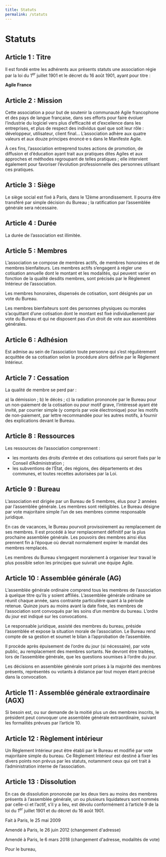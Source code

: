 ```yaml
---
title: Statuts
permalink: /statuts
---
```


# Statuts

## Article 1 : Titre

Il est fondé entre les adhérents aux présents statuts une association régie par la loi du 1<sup>er</sup> juillet 1901 et le décret du 16 août 1901, ayant pour titre :

**Agile France**

## Article 2 : Mission

Cette association a pour but de soutenir la communauté Agile francophone et des pays de langue française, dans ses efforts pour faire évoluer l’industrie du logiciel vers plus d’efficacité et d’excellence dans les entreprises, et plus de respect des individus quel que soit leur rôle : développeur, utilisateur, client final… L’association adhère aux quatre valeurs et aux douze principes énoncé·e·s dans le Manifeste Agile.

À ces fins, l’association entreprend toutes actions de promotion, de diffusion et d’éducation ayant trait aux pratiques dites Agiles et aux approches et méthodes regroupant de telles pratiques ; elle intervient également pour favoriser l’évolution professionnelle des personnes utilisant ces pratiques.

## Article 3 : Siège

Le siège social est fixé à Paris, dans le 12ème arrondissement. Il pourra être transféré par simple décision du Bureau ; la ratification par l’assemblée générale sera nécessaire.

## Article 4 : Durée

La durée de l’association est illimitée.

## Article 5 : Membres

L’association se compose de membres actifs, de membres honoraires et de membres bienfaiteurs.
Les membres actifs s’engagent à régler une cotisation annuelle dont le montant et les modalités, qui peuvent varier en fonction de la qualité desdits membres, sont précisés par le Règlement Intérieur de l’association.

Les membres honoraires, dispensés de cotisation, sont désignés par un vote du Bureau.

Les membres bienfaiteurs sont des personnes physiques ou morales s’acquittant d’une cotisation dont le montant est fixé individuellement par vote du Bureau et qui ne disposent pas d’un droit de vote aux assemblées générales.

## Article 6 : Adhésion

Est admise au sein de l’association toute personne qui s’est régulièrement acquittée de sa cotisation selon la procédure alors définie par le Règlement Intérieur.

## Article 7 : Cessation

La qualité de membre se perd par :

a) la démission ;
b) le décès ;
c) la radiation prononcée par le Bureau pour un non-paiement de la cotisation ou pour motif grave, l’intéressé ayant été invité, par courrier simple (y compris par voie électronique) pour les motifs de non-paiement, par lettre recommandée pour les autres motifs, à fournir des explications devant le Bureau.

## Article 8 : Ressources

Les ressources de l’association comprennent :

- les montants des droits d’entrée et des cotisations qui seront fixés par le Conseil d’Administration ;
- les subventions de l’État, des régions, des départements et des communes, et toutes recettes autorisées par la Loi.

## Article 9 : Bureau

L’association est dirigée par un Bureau de 5 membres, élus pour 2 années par l’assemblée générale. Les membres sont rééligibles. Le Bureau désigne par vote majoritaire simple l’un de ses membres comme responsable juridique.

En cas de vacances, le Bureau pourvoit provisoirement au remplacement de ses membres. Il est procédé à leur remplacement définitif par la plus prochaine assemblée générale. Les pouvoirs des membres ainsi élus prennent fin à l’époque où devrait normalement expirer le mandat des membres remplacés.

Les membres du Bureau s’engagent moralement à organiser leur travail le plus possible selon les principes que suivrait une équipe Agile.

## Article 10 : Assemblée générale (AG)

L’assemblée générale ordinaire comprend tous les membres de l’association à quelque titre qu’ils y soient affiliés.
L’assemblée générale ordinaire se réunit chaque année, sans contrainte particulière quant à la période retenue. Quinze jours au moins avant la date fixée, les membres de l’association sont convoqués par les soins d’un membre du bureau. L’ordre du jour est indiqué sur les convocations.

Le responsable juridique, assisté des membres du bureau, préside l’assemblée et expose la situation morale de l’association.
Le Bureau rend compte de sa gestion et soumet le bilan à l’approbation de l’assemblée.

Il procède après épuisement de l’ordre du jour (si nécessaire), par vote public, au remplacement des membres sortants.
Ne devront être traitées, lors de l’assemblée générale, que les questions soumises à l’ordre du jour.

Les décisions en assemblée générale sont prises à la majorité des membres présents, représentés ou votants à distance par tout moyen étant précisé dans la convocation.

## Article 11 : Assemblée générale extraordinaire (AGX)

Si besoin est, ou sur demande de la moitié plus un des membres inscrits, le président peut convoquer une assemblée générale extraordinaire, suivant les formalités prévues par l’article 10.

## Article 12 : Règlement intérieur

Un Règlement Intérieur peut être établi par le Bureau et modifié par vote majoritaire simple du bureau. Ce Règlement Intérieur est destiné à fixer les divers points non prévus par les statuts, notamment ceux qui ont trait à l’administration interne de l’association.

## Article 13 : Dissolution

En cas de dissolution prononcée par les deux tiers au moins des membres présents à l’assemblée générale, un ou plusieurs liquidateurs sont nommés par celle-ci et l’actif, s’il y a lieu, est dévolu conformément à l’article 9 de la loi du 1<sup>er</sup> juillet 1901 et du décret du 16 août 1901.

Fait à Paris, le 25 mai 2009

Amendé à Paris, le 26 juin 2012 (changement d'adresse)

Amendé à Paris, le 6 mars 2018 (changement d'adresse, modalités de vote)

Pour le bureau,
